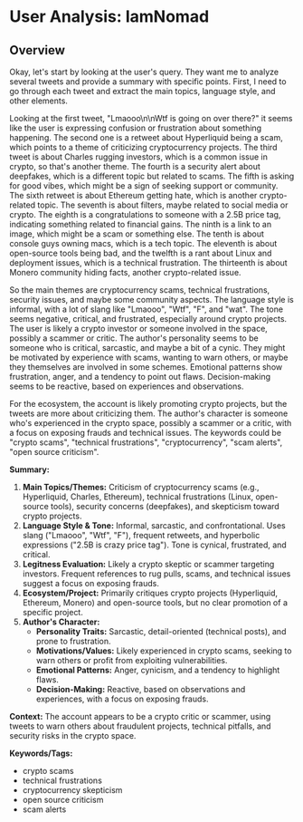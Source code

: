 # User Analysis: IamNomad

## Overview

<think>
Okay, let's start by looking at the user's query. They want me to analyze several tweets and provide a summary with specific points. First, I need to go through each tweet and extract the main topics, language style, and other elements.

Looking at the first tweet, "Lmaooo\n\nWtf is going on over there?" it seems like the user is expressing confusion or frustration about something happening. The second one is a retweet about Hyperliquid being a scam, which points to a theme of criticizing cryptocurrency projects. The third tweet is about Charles rugging investors, which is a common issue in crypto, so that's another theme. The fourth is a security alert about deepfakes, which is a different topic but related to scams. The fifth is asking for good vibes, which might be a sign of seeking support or community. The sixth retweet is about Ethereum getting hate, which is another crypto-related topic. The seventh is about filters, maybe related to social media or crypto. The eighth is a congratulations to someone with a 2.5B price tag, indicating something related to financial gains. The ninth is a link to an image, which might be a scam or something else. The tenth is about console guys owning macs, which is a tech topic. The eleventh is about open-source tools being bad, and the twelfth is a rant about Linux and deployment issues, which is a technical frustration. The thirteenth is about Monero community hiding facts, another crypto-related issue.

So the main themes are cryptocurrency scams, technical frustrations, security issues, and maybe some community aspects. The language style is informal, with a lot of slang like "Lmaooo", "Wtf", "F", and "wat". The tone seems negative, critical, and frustrated, especially around crypto projects. The user is likely a crypto investor or someone involved in the space, possibly a scammer or critic. The author's personality seems to be someone who is critical, sarcastic, and maybe a bit of a cynic. They might be motivated by experience with scams, wanting to warn others, or maybe they themselves are involved in some schemes. Emotional patterns show frustration, anger, and a tendency to point out flaws. Decision-making seems to be reactive, based on experiences and observations.

For the ecosystem, the account is likely promoting crypto projects, but the tweets are more about criticizing them. The author's character is someone who's experienced in the crypto space, possibly a scammer or a critic, with a focus on exposing frauds and technical issues. The keywords could be "crypto scams", "technical frustrations", "cryptocurrency", "scam alerts", "open source criticism".
</think>

**Summary:**  
1. **Main Topics/Themes:** Criticism of cryptocurrency scams (e.g., Hyperliquid, Charles, Ethereum), technical frustrations (Linux, open-source tools), security concerns (deepfakes), and skepticism toward crypto projects.  
2. **Language Style & Tone:** Informal, sarcastic, and confrontational. Uses slang ("Lmaooo", "Wtf", "F"), frequent retweets, and hyperbolic expressions ("2.5B is crazy price tag"). Tone is cynical, frustrated, and critical.  
3. **Legitness Evaluation:** Likely a crypto skeptic or scammer targeting investors. Frequent references to rug pulls, scams, and technical issues suggest a focus on exposing frauds.  
4. **Ecosystem/Project:** Primarily critiques crypto projects (Hyperliquid, Ethereum, Monero) and open-source tools, but no clear promotion of a specific project.  
5. **Author's Character:**  
   - **Personality Traits:** Sarcastic, detail-oriented (technical posts), and prone to frustration.  
   - **Motivations/Values:** Likely experienced in crypto scams, seeking to warn others or profit from exploiting vulnerabilities.  
   - **Emotional Patterns:** Anger, cynicism, and a tendency to highlight flaws.  
   - **Decision-Making:** Reactive, based on observations and experiences, with a focus on exposing frauds.  

**Context:** The account appears to be a crypto critic or scammer, using tweets to warn others about fraudulent projects, technical pitfalls, and security risks in the crypto space.  

**Keywords/Tags:**  
- crypto scams  
- technical frustrations  
- cryptocurrency skepticism  
- open source criticism  
- scam alerts